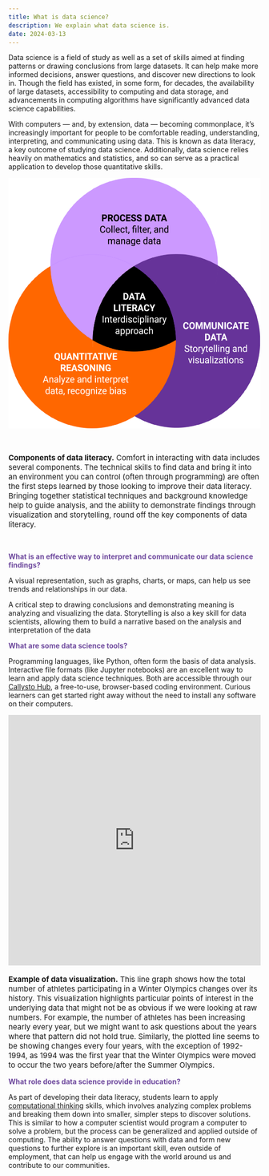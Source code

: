 ```yaml
---
title: What is data science?
description: We explain what data science is.
date: 2024-03-13
---
```

<p style="text-align: left;">Data science is a field of study as well as a set of skills aimed at finding patterns or drawing conclusions from large datasets. It can help make more informed decisions, answer questions, and discover new directions to look in. Though the field has existed, in some form, for decades, the availability of large datasets, accessibility to computing and data storage, and advancements in computing algorithms have significantly advanced data science capabilities.</p>
<p>With computers — and, by extension, data — becoming commonplace, it’s increasingly important for people to be comfortable reading, understanding, interpreting, and communicating using data. This is known as data literacy, a key outcome of studying data science. Additionally, data science relies heavily on mathematics and statistics, and so can serve as a practical application to develop those quantitative skills.</p>
<p><img loading="lazy" decoding="async" class="size-medium aligncenter" src="data-literacy.png" width="600" height="500"></p>
<p>&nbsp;</p>
<p style="font-size: 15px;"><strong>Components of data literacy.</strong> Comfort in interacting with data includes several components. The technical skills to find data and bring it into an environment you can control (often through programming) are often the first steps learned by those looking to improve their data literacy. Bringing together statistical techniques and background knowledge help to guide analysis, and the ability to demonstrate findings through visualization and storytelling, round off the key components of data literacy.</p>
<p>&nbsp;</p>
<p><span style="color: #6F4A9E;"><b>What is an effective way to interpret and communicate our data science findings?</b></span></p>
<p>A visual representation, such as graphs, charts, or maps, can help us see trends and relationships in our data.</p>
<p>A critical step to drawing conclusions and demonstrating meaning is analyzing and visualizing the data. Storytelling is also a key skill for data scientists, allowing them to build a narrative based on the analysis and interpretation of the data</p>

<p><span style="color: #6F4A9E;"><b>What are some data science tools?</b></span></p>
<p>Programming languages, like Python, often form the basis of data analysis. Interactive file formats (like Jupyter notebooks) are an excellent way to learn and apply data science techniques. Both are accessible through our <a href="https://www.callysto.ca/starter-kit/" target="_blank" rel="noopener">Callysto Hub</a>, a free-to-use, browser-based coding environment. Curious learners can get started right away without the need to install any software on their computers.</p>
<p><iframe loading="lazy" id="igraph" class="post-img-shadow" style="border: none;" src="https://callysto.github.io/data-files/online-courses/CallystoAndDataScience/olympic-winter-athletes.html" width="100%" height="500 " scrolling="no" seamless="seamless"></iframe></p>
<p style="font-size: 15px;"><strong>Example of data visualization.</strong>&nbsp;This line graph shows how the total number of athletes participating in a Winter Olympics changes over its history. This visualization highlights particular points of interest in the underlying data that might not be as obvious if we were looking at raw numbers. For example, the number of athletes has been increasing nearly every year, but we might want to ask questions about the years where that pattern did not hold true. Similarly, the plotted line seems to be showing changes every four years, with the exception of 1992-1994, as 1994 was the first year that the Winter Olympics were moved to occur the two years before/after the Summer Olympics.</p>

<p><span style="color: #6F4A9E;"><b>What role does data science provide in education?</b></span></p>

<p>As part of developing their data literacy, students learn to apply <a href="https://www.callysto.ca/computational-thinking-tests/" target="_blank" rel="noopener">computational thinking</a> skills, which involves analyzing complex problems and breaking them down into smaller, simpler steps to discover solutions. This is similar to how a computer scientist would program a computer to solve a problem, but the process can be generalized and applied outside of computing. The ability to answer questions with data and form new questions to further explore is an important skill, even outside of employment, that can help us engage with the world around us and contribute to our communities.</p>